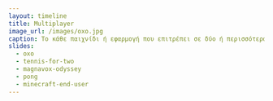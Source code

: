 ```yaml
---
layout: timeline
title: Multiplayer
image_url: /images/oxo.jpg
caption: Το κάθε παιχνίδι ή εφαρμογή που επιτρέπει σε δύο ή περισσότερα άτομα να αλλιλεπιδράσουν μεταξύ τους μέσα στο ίδιο περιβάλλον την ίδια χρονική στιγμή. Αυτό μπορεί να συμβαίνει είτε ενώ βρισκονταί στο ίδιο δωμάτιο είτε στο ίδιο υπολογιστικό σύστημα.
slides:
  - oxo
  - tennis-for-two
  - magnavox-odyssey
  - pong
  - minecraft-end-user
---
```

